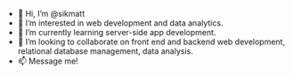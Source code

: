 - 👋 Hi, I’m @sikmatt
- 👀 I’m interested in web development and data analytics.
- 🌱 I’m currently learning server-side app development.
- 💞️ I’m looking to collaborate on front end and backend web development, relational database management, data analysis.
- 📫 Message me!
